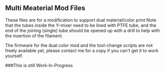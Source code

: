 ## Multi Meaterial Mod Files
These files are for a modification to support dual material/color print 
Note that the tubes inside the Y-mixer need to be lined with PTFE tube, and the end of the joining (single) tube should be opened up with a drill to help with the insertion of the filament.

The firmware for the dual color mod and the tool-change scripts are not freely available yet, please contact me for a copy if you can't get it to work yourself. 

###This is still Work-In-Progress
